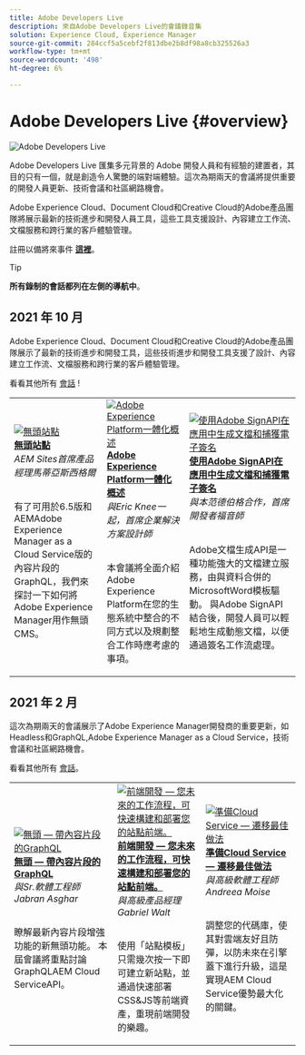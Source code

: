 ```yaml
---
title: Adobe Developers Live
description: 來自Adobe Developers Live的會議錄音集
solution: Experience Cloud, Experience Manager
source-git-commit: 284ccf5a5cebf2f813dbe2b8df98a8cb325526a3
workflow-type: tm+mt
source-wordcount: '498'
ht-degree: 6%

---
```


# Adobe Developers Live {#overview}

<img alt="Adobe Developers Live" src="assets/adl.png" />

Adobe Developers Live 匯集多元背景的 Adobe 開發人員和有經驗的建置者，其目的只有一個，就是創造令人驚艷的端對端體驗。這次為期兩天的會議將提供重要的開發人員更新、技術會議和社區網路機會。

Adobe Experience Cloud、Document Cloud和Creative Cloud的Adobe產品團隊將展示最新的技術進步和開發人員工具，這些工具支援設計、內容建立工作流、文檔服務和跨行業的客戶體驗管理。

註冊以備將來事件 **[這裡](https://developerevents.adobe.com/)**。

>[!TIP]
>
>**所有錄制的會話都列在左側的導航中**。

## 2021 年 10 月

Adobe Experience Cloud、Document Cloud和Creative Cloud的Adobe產品團隊展示了最新的技術進步和開發工具，這些技術進步和開發工具支援了設計、內容建立工作流、文檔服務和跨行業的客戶體驗管理。

看看其他所有 [會話](2021/october/overview.md) !

<table>
  <tr>
   <td>
      <a href="2021/october/headless.md">
      <img alt="無頭站點" src="assets/mathias.png"/>
      </a>
      <div>
         <a href="2021/october/headless.md"><strong>無頭站點</strong></a>         
         <br/><em>AEM Sites首席產品經理馬蒂亞斯西格爾</em>
      </div>
      <p>
        <br/>
         有了可用於6.5版和AEMAdobe Experience Manager as a Cloud Service版的內容片段的GraphQL，我們來探討一下如何將Adobe Experience Manager用作無頭CMS。
      </p>
     </td>   
     <td>
      <a href="2021/october/aep-integration.md">
      <img alt="Adobe Experience Platform一體化概述" src="assets/eric.png"/>
      </a>
      <div>
         <a href="2021/october/aep-integration.md"><strong>Adobe Experience Platform一體化概述</strong></a>
         <br/><em>與Eric Knee一起，首席企業解決方案設計師</em>
      </div>
      <p>
        <br/>
         本會議將全面介紹Adobe Experience Platform在您的生態系統中整合的不同方式以及規劃整合工作時應考慮的事項。
      </p>
   </td>
   </td>
     <td>
      <a href="2021/october/pdf-services-api.md">
      <img alt="使用Adobe SignAPI在應用中生成文檔和捕獲電子簽名" src="assets/ben.png"/>
      </a>
      <div>
         <a href="2021/october/pdf-services-api.md"><strong>使用Adobe SignAPI在應用中生成文檔和捕獲電子簽名</strong></a>
         <br/><em>與本范德伯格合作，首席開發者福音師</em>
      </div>
      <p>
        <br/>
         Adobe文檔生成API是一種功能強大的文檔建立服務，由與資料合併的MicrosoftWord模板驅動。 與Adobe SignAPI結合後，開發人員可以輕鬆地生成動態文檔，以便通過簽名工作流處理。
      </p>
   </td> 
  </tr>
</table>

## 2021 年 2 月

這次為期兩天的會議展示了Adobe Experience Manager開發商的重要更新，如Headless和GraphQL,Adobe Experience Manager as a Cloud Service，技術會議和社區網路機會。

看看其他所有 [會話](2021/february/overview.md)。

<table>
  <tr>
   <td>
      <a href="2021/february/headless-graphql-content-fragments.md">
      <img alt="無頭 — 帶內容片段的GraphQL" src="assets/jabran.png"/>
      </a>
      <div>
         <a href="2021/february/headless-graphql-content-fragments.md"><strong>無頭 — 帶內容片段的GraphQL</strong></a>         
         <br/><em>與Sr.軟體工程師Jabran Asghar</em>
      </div>
      <p>
        <br/>
         瞭解最新內容片段增強功能的新無頭功能。 本屆會議將重點討論GraphQLAEM Cloud ServiceAPI。
      </p>
     </td>   
     <td>
      <a href="2021/february/rapid-frontend-devlopment.md">
      <img alt="前端開發 — 您未來的工作流程，可快速構建和部署您的站點前端。" src="assets/gabriel.png"/>
      </a>
      <div>
         <a href="2021/february/rapid-frontend-devlopment.md"><strong>前端開發 — 您未來的工作流程，可快速構建和部署您的站點前端。</strong></a>
         <br/><em>與高級產品經理Gabriel Walt</em>
      </div>
      <p>
        <br/>
         使用「站點模板」只需幾次按一下即可建立新站點，並通過快速部署CSS&amp;JS等前端資產，重現前端開發的樂趣。
      </p>
   </td>
   </td>
     <td>
      <a href="2021/february/get-ready-aem-cloud.md">
      <img alt="準備Cloud Service — 遷移最佳做法" src="assets/andreea.png"/>
      </a>
      <div>
         <a href="2021/february/get-ready-aem-cloud.md"><strong>準備Cloud Service — 遷移最佳做法</strong></a>
         <br/><em>與高級軟體工程師Andreea Moise</em>
      </div>
      <p>
        <br/>
         調整您的代碼庫，使其對雲端友好且防彈，以防未來在引擎蓋下進行升級，這是實現AEM Cloud Service優勢最大化的關鍵。
      </p>
   </td>
  </tr>
</table>